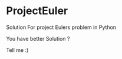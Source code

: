 # ProjectEuler
Solution For project Eulers problem in Python

You have better Solution ?

Tell me :)
